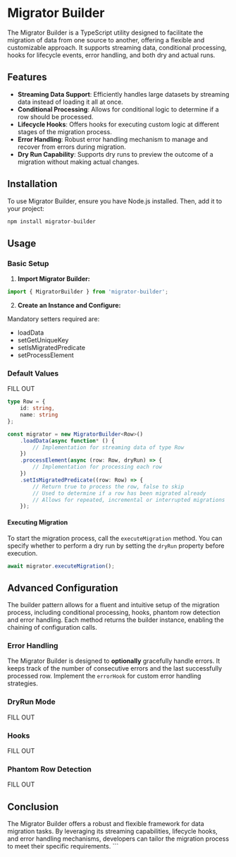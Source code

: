 # Migrator Builder

The Migrator Builder is a TypeScript utility designed to facilitate the migration of data from one source to another, offering a flexible and customizable approach. It supports streaming data, conditional processing, hooks for lifecycle events, error handling, and both dry and actual runs.

## Features

- **Streaming Data Support**: Efficiently handles large datasets by streaming data instead of loading it all at once.
- **Conditional Processing**: Allows for conditional logic to determine if a row should be processed.
- **Lifecycle Hooks**: Offers hooks for executing custom logic at different stages of the migration process.
- **Error Handling**: Robust error handling mechanism to manage and recover from errors during migration.
- **Dry Run Capability**: Supports dry runs to preview the outcome of a migration without making actual changes.

## Installation

To use Migrator Builder, ensure you have Node.js installed. Then, add it to your project:

```bash
npm install migrator-builder
```

## Usage

### Basic Setup

1. **Import Migrator Builder:**

```typescript
import { MigratorBuilder } from 'migrator-builder';
```

2. **Create an Instance and Configure:**

Mandatory setters required are:
- loadData
- setGetUniqueKey
- setIsMigratedPredicate
- setProcessElement

### Default Values
FILL OUT

```typescript
type Row = {
    id: string,
    name: string
};

const migrator = new MigratorBuilder<Row>()
    .loadData(async function* () {
        // Implementation for streaming data of type Row
    })
    .processElement(async (row: Row, dryRun) => {
        // Implementation for processing each row
    })
    .setIsMigratedPredicate((row: Row) => {
        // Return true to process the row, false to skip
        // Used to determine if a row has been migrated already 
        // Allows for repeated, incremental or interrupted migrations
    });
```

#### Executing Migration

To start the migration process, call the `executeMigration` method. You can specify whether to perform a dry run by setting the `dryRun` property before execution.

```typescript
await migrator.executeMigration();
```

## Advanced Configuration
The builder pattern allows for a fluent and intuitive setup of the migration process, including conditional processing, hooks, phantom row detection and error handling. Each method returns the builder instance, enabling the chaining of configuration calls.

### Error Handling
The Migrator Builder is designed to **optionally** gracefully handle errors. It keeps track of the number of consecutive errors and the last successfully processed row. Implement the `errorHook` for custom error handling strategies.

### DryRun Mode
FILL OUT

### Hooks
FILL OUT

### Phantom Row Detection
FILL OUT

## Conclusion
The Migrator Builder offers a robust and flexible framework for data migration tasks. By leveraging its streaming capabilities, lifecycle hooks, and error handling mechanisms, developers can tailor the migration process to meet their specific requirements. ```